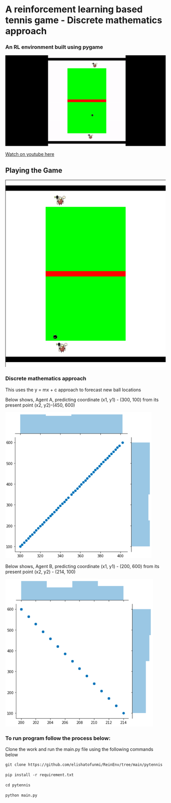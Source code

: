 # A reinforcement learning based tennis game - Discrete mathematics approach

### An RL environment built using pygame


![gif](images/ezgif.com-video-to-gif.gif)



 [Watch on youtube here](https://youtu.be/iUYxZ2tYKHw)


## Playing the Game


![images](images/game.png)


###  Discrete mathematics approach

This uses the y = mx + c approach to forecast new ball locations

Below shows, Agent A, predicting coordinate (x1, y1) - (300, 100) from its present point (x2, y2)-(450, 600)


![images](images/tagplotA.png)


Below shows, Agent B, predicting coordinate (x1, y1) - (200, 600) from its present point (x2, y2) - (214, 100)


![images](images/tagplotB.png)



### To run program follow the process below:


Clone the work and run the main.py file using the following commands below

``` 
git clone https://github.com/elishatofunmi/ReinEnv/tree/main/pytennis

pip install -r requirement.txt

cd pytennis

python main.py

```
